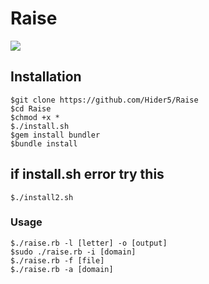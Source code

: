 # Raise
![](https://img.shields.io/badge/Ruby-yellowgreen.svg)
## Installation
```
$git clone https://github.com/Hider5/Raise
$cd Raise
$chmod +x *
$./install.sh
$gem install bundler
$bundle install
```
## if install.sh error try this
```
$./install2.sh
```
### Usage
```
$./raise.rb -l [letter] -o [output]
$sudo ./raise.rb -i [domain]
$./raise.rb -f [file]
$./raise.rb -a [domain]
```
